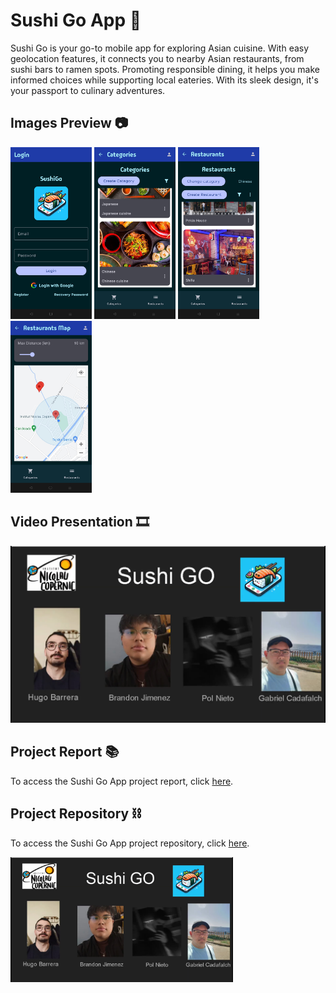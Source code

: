 # Sushi Go App 🍣
Sushi Go is your go-to mobile app for exploring Asian cuisine. With easy geolocation features, it connects you to nearby Asian restaurants, from sushi bars to ramen spots. Promoting responsible dining, it helps you make informed choices while supporting local eateries. With its sleek design, it's your passport to culinary adventures.

## Images Preview 📷
<div>
    <div>
        <img src="https://github.com/PolNie/Sushi-Go-App/blob/main/img/image1.jpg" height="275">
        <img src="https://github.com/PolNie/Sushi-Go-App/blob/main/img/image2.jpg" height="275">
        <img src="https://github.com/PolNie/Sushi-Go-App/blob/main/img/image3.jpg" height="275">
        <img src="https://github.com/PolNie/Sushi-Go-App/blob/main/img/image4.jpg" height="275">
    </div>
</div>

## Video Presentation 🎞
[![Video Presentation](https://github.com/PolNie/Sushi-Go-App/blob/main/img/miniatura_video.jpg)](https://drive.google.com/file/d/13HpzVc9FgJNtsG-63SkUEtBV554o_al2/view?usp=sharing)

## Project Report 📚
To access the Sushi Go App project report, click [here](https://sushigogroup2-project3sushigo-54867a9cb4d1bf3e57269942e4b604025.gitlab.io/index.html).

## Project Repository ⛓
To access the Sushi Go App project repository, click [here](https://gitlab.com/project3sushigo/sushigogroup2).





<a href="https://drive.google.com/file/d/13HpzVc9FgJNtsG-63SkUEtBV554o_al2/view?usp=sharing">
    <img src="https://github.com/PolNie/Sushi-Go-App/blob/main/img/miniatura_video.jpg" alt="Video Presentation" style="max-width: 100%; height:200px;">
</a>


